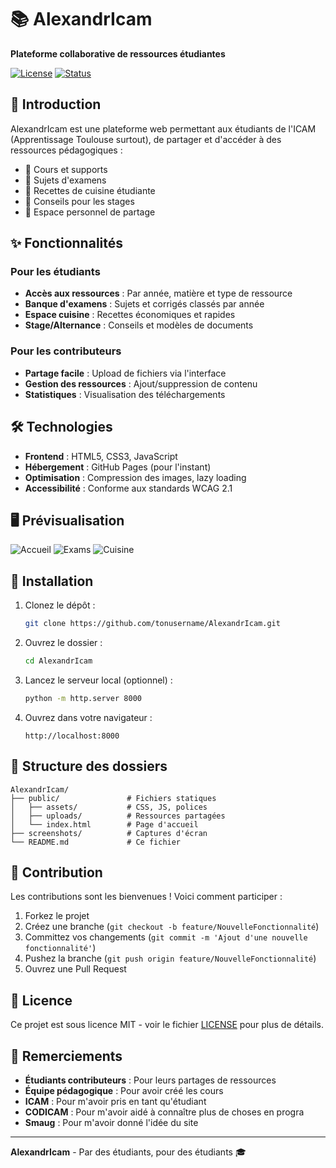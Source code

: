 # 📚 AlexandrIcam

**Plateforme collaborative de ressources étudiantes**

[![License](https://img.shields.io/badge/License-MIT-blue.svg)](LICENSE)
[![Status](https://img.shields.io/badge/Status-En%20développement-yellow)](https://github.com/KoroKira/AlexandrICAM_Revival)

## 🚀 Introduction

AlexandrIcam est une plateforme web permettant aux étudiants de l'ICAM (Apprentissage Toulouse surtout), de partager et d'accéder à des ressources pédagogiques :

- 📄 Cours et supports
- 📝 Sujets d'examens
- 🍳 Recettes de cuisine étudiante
- 💼 Conseils pour les stages
- 👤 Espace personnel de partage

## ✨ Fonctionnalités

### Pour les étudiants
- **Accès aux ressources** : Par année, matière et type de ressource
- **Banque d'examens** : Sujets et corrigés classés par année
- **Espace cuisine** : Recettes économiques et rapides
- **Stage/Alternance** : Conseils et modèles de documents

### Pour les contributeurs
- **Partage facile** : Upload de fichiers via l'interface
- **Gestion des ressources** : Ajout/suppression de contenu
- **Statistiques** : Visualisation des téléchargements

## 🛠️ Technologies

- **Frontend** : HTML5, CSS3, JavaScript
- **Hébergement** : GitHub Pages (pour l'instant)
- **Optimisation** : Compression des images, lazy loading
- **Accessibilité** : Conforme aux standards WCAG 2.1

## 🖥️ Prévisualisation

![Accueil](screenshots/home.png)
![Exams](screenshots/exams.png)
![Cuisine](screenshots/cuisine.png)

## 🚀 Installation

1. Clonez le dépôt :
   ```bash
   git clone https://github.com/tonusername/AlexandrIcam.git
   ```

2. Ouvrez le dossier :
   ```bash
   cd AlexandrIcam
   ```

3. Lancez le serveur local (optionnel) :
   ```bash
   python -m http.server 8000
   ```

4. Ouvrez dans votre navigateur :
   ```
   http://localhost:8000
   ```

## 📂 Structure des dossiers

```
AlexandrIcam/
├── public/               # Fichiers statiques
│   ├── assets/           # CSS, JS, polices
│   ├── uploads/          # Ressources partagées
│   └── index.html        # Page d'accueil
├── screenshots/          # Captures d'écran
└── README.md             # Ce fichier
```

## 🤝 Contribution

Les contributions sont les bienvenues ! Voici comment participer :

1. Forkez le projet
2. Créez une branche (`git checkout -b feature/NouvelleFonctionnalité`)
3. Committez vos changements (`git commit -m 'Ajout d'une nouvelle fonctionnalité'`)
4. Pushez la branche (`git push origin feature/NouvelleFonctionnalité`)
5. Ouvrez une Pull Request

## 📜 Licence

Ce projet est sous licence MIT - voir le fichier [LICENSE](LICENSE) pour plus de détails.

## 🙏 Remerciements

- **Étudiants contributeurs** : Pour leurs partages de ressources
- **Équipe pédagogique** : Pour avoir créé les cours
- **ICAM** : Pour m'avoir pris en tant qu'étudiant
- **CODICAM** : Pour m'avoir aidé à connaître plus de choses en progra
- **Smaug** : Pour m'avoir donné l'idée du site

---

**AlexandrIcam** - Par des étudiants, pour des étudiants 🎓
